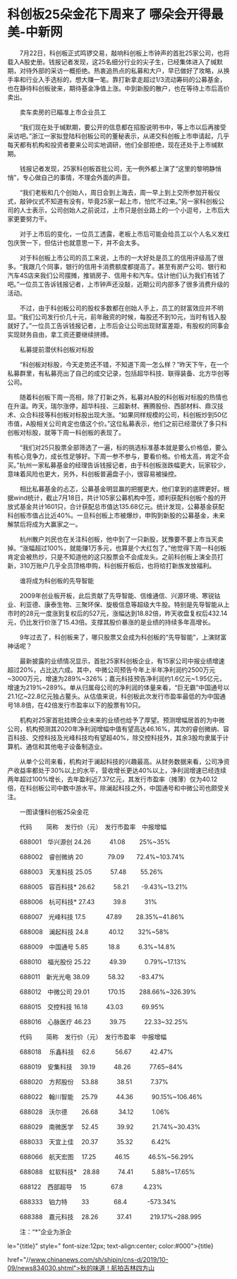 # 科创板25朵金花下周来了 哪朵会开得最美-中新网

　　7月22日，科创板正式鸣锣交易，敲响科创板上市钟声的首批25家公司，也将载入A股史册。钱报记者发现，这25名细分行业的尖子生，已经集体进入了缄默期，对待外部的采访一概拒绝。热衷追热点的私募和大户，早已做好了攻略，从换手率和行业入手选标的，想大赚一笔。靠打新拿走超过1/3流动筹码的公募基金，也在静待科创板驶来，期待基金净值上涨。中到新股的散户，也在等待上市后高价卖出。

　　卖车卖房的已瞄准上市企业员工

　　“我们现在处于缄默期，要公开的信息都在招股说明书中，等上市以后再接受采访吧。”浙江一家拟登陆科创板公司的董秘表示，从递交科创板上市申请起，几乎每天都有机构和投资者要来公司实地调研，他们全部拒绝，现在还处于上市缄默期。

　　钱报记者发现，25家科创板首批公司，无一例外都上演了“这里的黎明静悄悄”，专心做自己的事情，不理会外面的声音。

　　“我们老板和几个创始人，周日会到上海去，周一早上到上交所参加开板仪式，敲钟仪式不知道有没有，毕竟25家一起上市，怕忙不过来。”另一家科创板公司的人士表示，公司创始人之前说过，上市只是创业路上的一个小逗号，上市后大家更要努力干。

　　对于上市后的变化，一位员工透露，老板上市后可能会给员工以个人名义发红包庆贺一下，但估计也就意思一下，并不会太多。

　　对于科创板上市公司的员工来说，上市的一大好处是员工的信用评级高了很多。“我跟几个同事，银行的信用卡消费额度都提高了。甚至有房产公司、银行和汽车4S店来我们公司摆摊，推销房子、信用卡和汽车。估计他们认为我们有钱了吧。”一位员工告诉钱报记者，上市钟声还没敲，近期公司内部多了很多消费升级的活动。

　　不过，由于科创板公司的股权多数都在创始人手上，员工的财富效应并不明显。“我们公司发行价几十元，前年融资的时候，每股还不到10元，当时有钱入股就好了。”一位员工告诉钱报记者，上市后会让公司出现财富差距，有股权的同事会实现财务自由，拿工资还要继续拼搏。

　　私募提前潜伏科创板对标股

　　“科创板对标股，今天走势还不错，不知道下周一怎么样？”昨天下午，在一个私募群里，有私募亮出了自己的成交记录，包括超华科技、联得装备、北方华创等公司。

　　随着科创板下周一亮相，除了打新之外，私募对A股的科创板对标股的热情也在升温。昨天，瑞尔涨停，超华科技、三超新材、赛腾股份、西部材料、鼎汉技术、众合科技等科创板对标股出现大涨。“如果同样规模的公司，科创板炒到50亿市值，A股相关公司肯定也值这个价。”这位私募表示，他们之前已经潜伏了多只科创板对标股，就等下周一科创板的表现了。

　　“我们对25只股票全部筛选了一遍，标的挑选标准基本就是要么价格低，要么有核心竞争力，成长性足够好。下周一参不参与，要看价格。价格太高，肯定不会买。”杭州一家私募基金的经理告诉钱报记者，由于科创板涨跌幅更大，玩家较少，意味着风险也更大，另外，科创板普遍盘子小，很容易被操控。

　　相比私募基金的忐忑，公募基金明显赢的把握更大，他们拿到的底牌更好。根据wind统计，截止7月18日，共计105家公募机构中签，顺利获配科创板个股的开放式基金共计1601只，合计获配总市值达135.68亿元。统计发现，公募基金获配科创板市值占比近40%。一旦科创板上市被爆炒，申购到新股的公募基金，未来解禁后将成为大赢家之一。

　　杭州散户刘民也在关注科创板，他中到了一只新股，犹豫要不要上市当天卖掉。“涨幅超过100%，就能赚1万多元，也算是个大红包了。”他觉得下周一科创板肯定会被热炒，只是不知道他的这只股票会不会成龙头。之前科创板上演全员打新，310万账户几乎全员顶格申购，科创板开板后，也将给打新族发放福利。

　　谁将成为科创板的先导智能

　　2009年创业板开板，此后贡献了先导智能、信维通信、兴源环境、寒锐钴业、利亚德、康泰生物、三聚环保、旋极信息等超级大牛股。特别是先导智能从上市时的28元一度涨到复权后的527元，涨幅达到18.82倍，昨天收盘复权后432.14元，仍比发行价涨了15.43倍。支撑其股价暴涨的是业绩的持续多年高增长。

　　9年过去了，科创板来了，哪只股票又会成为科创板的“先导智能”，上演财富神话呢？

　　最新披露的业绩情况显示，首批25家科创板企业，有15家公司中报业绩增速超过20%，占比达六成。其中，中微公司预告今年上半年净利润约2500万元~3000万元，增速为289%~326%；嘉元科技预告净利润约1.6亿元~1.95亿元，增速为219%~289%。单从归属母公司的净利润的体量来看，“巨无霸”中国通号以21.1亿~22.8亿元独占鳌头。从估值来说，科创板此次发行市盈率最低的为中国通号18.8倍，在42倍发行市盈率以下的股票有10只。

　　机构对25家首批挂牌企业未来的业绩也给予了厚望。预测增幅居首的为中微公司，机构预测其2020年净利润增幅中值有望高达46.16%，其次的睿创微纳、容百科技、交控科技及光峰科技均有望超40%，除交控科技外，其余3股均隶属于计算机、通信和其他电子设备制造业。

　　从单个公司来看，机构对于澜起科技的兴趣最高。从财务数据来看，公司净资产收益率都处于30%以上的水平，营收增长更达40%以上，净利润增速已经连续两年超过100%增长，去年盈利近7.37亿元，其发行市盈率（摊薄）仅为40.12倍，在科创板公司中数中游水平。除澜起科技之外，中国通号和中微公司也颇受关注。

　　一图读懂科创板25朵金花

　　代码　　 简称　发行价（元）　发行市盈率　中报增幅

　　688001　华兴源创 24.26　　　41.08　　 25%~35%

　　688002　睿创微纳 20　　　　79.09　　72.4%~103.74%

　　688003　天准科技 25.05　　　57.48　　 55.26%

　　688005　容百科技* 26.62　　　58.21　　-9.43%~13.21%

　　688006　杭可科技* 27.43　　　39.8　　　31%

　　688007　光峰科技 17.5　　　 47.89　　 28.35%~41.86%

　　688008　澜起科技 24.8　　　 40.12　　 32%~58%

　　688009　中国通号 5.85　　　 18.8　　　6.3%~14.8%

　　688010　福光股份 25.22　　　49.39　　　0.79%~17.13%

　　688011　新光光电 38.09　　　58.32　　 -83.47%

　　688012　中微公司 29.01　　　170.15　　 288.66%~326.39%

　　688015　交控科技 16.18　　　43.03　　　69.95%

　　688016　心脉医疗 46.23　　　39.75　　　22.33~32.25%

　　代码　　 简称　发行价（元）　发行市盈率　中报增幅

　　688018　 乐鑫科技　 62.6　　　 56.67　　　42.47%

　　688019　安集科技　 39.19　　　48.26　　　77.65~84%

　　688020　方邦股份　 53.88　　　38.51　　　7.37%

　　688022　翰川智能　 25.79　　　44.36　　　90.15%~106.46%

　　688028　沃尔德　　 26.68　　　 34.12　　　1.06%

　　688029　南微医学　 52.45　　　39.92　　　21.74%~30.43%

　　688033　天宜上佳　 20.37　　　35.32　　　6.42%

　　688066　航天宏图　 17.25　　　46.15　　　46.5%~56.29%

　　688088　虹软科技*　28.88　　　74.41　　　5.88%~17.65%

　　688122　西部超导　 15　　　　67.8　　　 4.23%

　　688333　铂力特　　 33　　　　68.4　　　 -573.34%

　　688388　嘉元科技　 28.26　　　37.41　　　219.17%~288.995

　　注：“*”企业为浙企 

le="{title}" style=" font-size:12px; text-align:center; color:#000">{title}

href="//www.chinanews.com/sh/shipin/cns-d/2019/10-09/news834030.shtml">秋的味道！航拍吉林四方山
